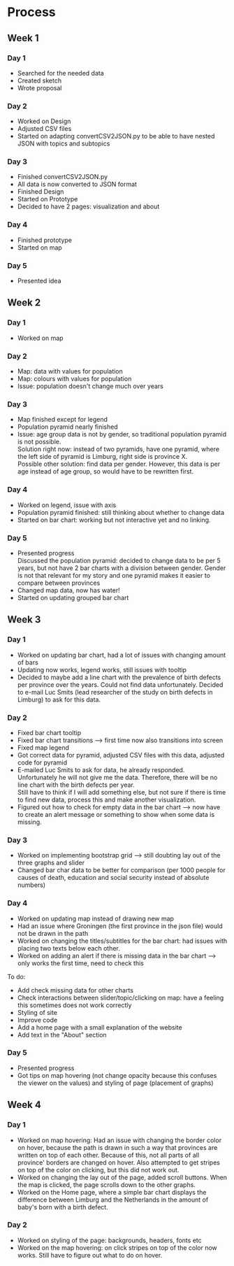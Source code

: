 # Process
## Week 1
### Day 1
- Searched for the needed data
- Created sketch
- Wrote proposal

### Day 2
- Worked on Design
- Adjusted CSV files 
- Started on adapting convertCSV2JSON.py to be able to have nested JSON with topics and subtopics

### Day 3
- Finished convertCSV2JSON.py
- All data is now converted to JSON format
- Finished Design
- Started on Prototype
- Decided to have 2 pages: visualization and about

### Day 4
- Finished prototype
- Started on map

### Day 5 
- Presented idea

## Week 2
### Day 1
- Worked on map

### Day 2
- Map: data with values for population
- Map: colours with values for population
- Issue: population doesn't change much over years

### Day 3
- Map finished except for legend
- Population pyramid nearly finished
- Issue: age group data is not by gender, so traditional population pyramid is not possible.  
Solution right now: instead of two pyramids, have one pyramid, where the left side of pyramid is Limburg, right side is province X.  
Possible other solution: find data per gender. However, this data is per age instead of age group, so would have to be rewritten first.

### Day 4
- Worked on legend, issue with axis
- Population pyramid finished: still thinking about whether to change data
- Started on bar chart: working but not interactive yet and no linking.

### Day 5
- Presented progress  
Discussed the population pyramid: decided to change data to be per 5 years, but not have 2 bar charts with a division between gender.
Gender is not that relevant for my story and one pyramid makes it easier to compare between provinces
- Changed map data, now has water!
- Started on updating grouped bar chart

## Week 3
### Day 1
- Worked on updating bar chart, had a lot of issues with changing amount of bars
- Updating now works, legend works, still issues with tooltip
- Decided to maybe add a line chart with the prevalence of birth defects per province over the years. Could not find data unfortunately. Decided to e-mail Luc Smits (lead researcher of the study on birth defects in Limburg) to ask for this data.

### Day 2
- Fixed bar chart tooltip
- Fixed bar chart transitions --> first time now also transitions into screen
- Fixed map legend
- Got correct data for pyramid, adjusted CSV files with this data, adjusted code for pyramid
- E-mailed Luc Smits to ask for data, he already responded.  
Unfortunately he will not give me the data. Therefore, there will be no line chart with the birth defects per year.  
Still have to think if I will add something else, but not sure if there is time to find new data, process this and make another visualization.
- Figured out how to check for empty data in the bar chart --> now have to create an alert message or something to show when some data is missing. 

### Day 3
- Worked on implementing bootstrap grid --> still doubting lay out of the three graphs and slider
- Changed bar char data to be better for comparison (per 1000 people for causes of death, education and social security instead of absolute numbers)

### Day 4
- Worked on updating map instead of drawing new map
- Had an issue where Groningen (the first province in the json file) would not be drawn in the path
- Worked on changing the titles/subtitles for the bar chart: had issues with placing two texts below each other.
- Worked on adding an alert if there is missing data in the bar chart --> only works the first time, need to check this

To do: 
- Add check missing data for other charts
- Check interactions between slider/topic/clicking on map: have a feeling this sometimes does not work correctly
- Styling of site
- Improve code
- Add a home page with a small explanation of the website
- Add text in the "About" section

### Day 5
- Presented progress
- Got tips on map hovering (not change opacity because this confuses the viewer on the values) and styling of page (placement of graphs)

## Week 4
### Day 1
- Worked on map hovering:
Had an issue with changing the border color on hover, because the path is drawn in such a way that provinces are written on top of each other. Because of this, not all parts of all province' borders are changed on hover. Also attempted to get stripes on top of the color on clicking, but this did not work out.
- Worked on changing the lay out of the page, added scroll buttons. When the map is clicked, the page scrolls down to the other graphs.
- Worked on the Home page, where a simple bar chart displays the difference between Limburg and the Netherlands in the amount of baby's born with a birth defect.

### Day 2
- Worked on styling of the page: backgrounds, headers, fonts etc
- Worked on the map hovering: on click stripes on top of the color now works. Still have to figure out what to do on hover. 
